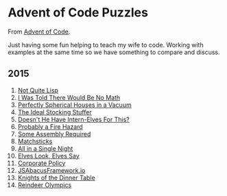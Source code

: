 # Advent of Code Puzzles

From [Advent of Code](http://adventofcode.com).

Just having some fun helping to teach my wife to code. Working with examples at the same time so we have something to compare and discuss.

## 2015

1. [Not Quite Lisp](2015/01)
2. [I Was Told There Would Be No Math](2015/02)
3. [Perfectly Spherical Houses in a Vacuum](2015/03)
4. [The Ideal Stocking Stuffer](2015/04)
5. [Doesn't He Have Intern-Elves For This?](2015/05)
6. [Probably a Fire Hazard](2015/06)
7. [Some Assembly Required](2015/07)
8. [Matchsticks](2015/08)
9. [All in a Single Night](2015/09)
10. [Elves Look, Elves Say](2015/10)
11. [Corporate Policy](2015/11)
12. [JSAbacusFramework.io](2015/12)
13. [Knights of the Dinner Table](2015/13)
14. [Reindeer Olympics](2015/14)